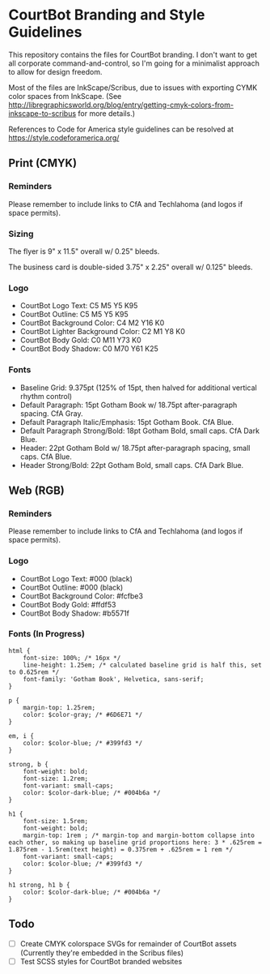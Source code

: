 # CourtBot Branding and Style Guidelines

This repository contains the files for CourtBot branding. I don't want to get all corporate command-and-control, so I'm going for a minimalist approach to allow for design freedom.

Most of the files are InkScape/Scribus, due to issues with exporting CYMK color spaces from InkScape. (See http://libregraphicsworld.org/blog/entry/getting-cmyk-colors-from-inkscape-to-scribus for more details.)

References to Code for America style guidelines can be resolved at https://style.codeforamerica.org/

## Print (CMYK)

### Reminders

Please remember to include links to CfA and Techlahoma (and logos if space permits).

### Sizing

The flyer is 9" x 11.5" overall w/ 0.25" bleeds.

The business card is double-sided 3.75" x 2.25" overall w/ 0.125" bleeds.

### Logo

* CourtBot Logo Text: C5 M5 Y5 K95
* CourtBot Outline: C5 M5 Y5 K95
* CourtBot Background Color: C4 M2 Y16 K0
* CourtBot Lighter Background Color: C2 M1 Y8 K0
* CourtBot Body Gold: C0 M11 Y73 K0
* CourtBot Body Shadow: C0 M70 Y61 K25

### Fonts

* Baseline Grid: 9.375pt (125% of 15pt, then halved for additional vertical rhythm control)
* Default Paragraph: 15pt Gotham Book w/ 18.75pt after-paragraph spacing. CfA Gray.
* Default Paragraph Italic/Emphasis: 15pt Gotham Book. CfA Blue.
* Default Paragraph Strong/Bold: 18pt Gotham Bold, small caps. CfA Dark Blue.   
* Header: 22pt Gotham Bold w/ 18.75pt after-paragraph spacing, small caps. CfA Blue.
* Header Strong/Bold: 22pt Gotham Bold, small caps. CfA Dark Blue.

## Web (RGB)

### Reminders

Please remember to include links to CfA and Techlahoma (and logos if space permits).

### Logo

* CourtBot Logo Text: #000 (black)
* CourtBot Outline: #000 (black)
* CourtBot Background Color: #fcfbe3
* CourtBot Body Gold: #ffdf53
* CourtBot Body Shadow: #b5571f

### Fonts (In Progress)

    html {
        font-size: 100%; /* 16px */
	    line-height: 1.25em; /* calculated baseline grid is half this, set to 0.625rem */
	    font-family: 'Gotham Book', Helvetica, sans-serif;
    }

    p {
	    margin-top: 1.25rem;
	    color: $color-gray; /* #6D6E71 */
    }

    em, i {
	    color: $color-blue; /* #399fd3 */
    }

    strong, b {
	    font-weight: bold;
	    font-size: 1.2rem;
	    font-variant: small-caps;
	    color: $color-dark-blue; /* #004b6a */
    }

    h1 {
	    font-size: 1.5rem;
	    font-weight: bold;
	    margin-top: 1rem ; /* margin-top and margin-bottom collapse into each other, so making up baseline grid proportions here: 3 * .625rem = 1.875rem - 1.5rem(text height) = 0.375rem + .625rem = 1 rem */
	    font-variant: small-caps;
	    color: $color-blue; /* #399fd3 */
    }

    h1 strong, h1 b {
	    color: $color-dark-blue; /* #004b6a */
    }

## Todo

- [ ] Create CMYK colorspace SVGs for remainder of CourtBot assets (Currently they're embedded in the Scribus files)
- [ ] Test SCSS styles for CourtBot branded websites
